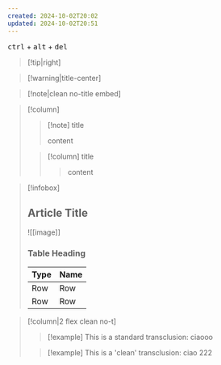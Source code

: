 ```yaml
---
created: 2024-10-02T20:02
updated: 2024-10-02T20:51
---
```


<kbd>ctrl</kbd> + <kbd>alt</kbd> + <kbd>del</kbd>


> [!tip|right]
>


> [!warning|title-center] 
> 

> [!note|clean no-title embed]


> [!column]
>
> > [!note] title
> > 
> > content
> 
> > [!column] title
>> > content
>> 

> [!infobox]
> 
> 
> ## Article Title
> 
> ![[image]]
> 
> ### Table Heading
> 
> | Type | Name |
> | --- | --- |
> | Row | Row |
> | Row | Row |


> [!column|2 flex clean no-t]
> > [!example] This is a standard transclusion:
> > ciaooo
>
> > [!example] This is a 'clean' transclusion:
> > ciao 222
